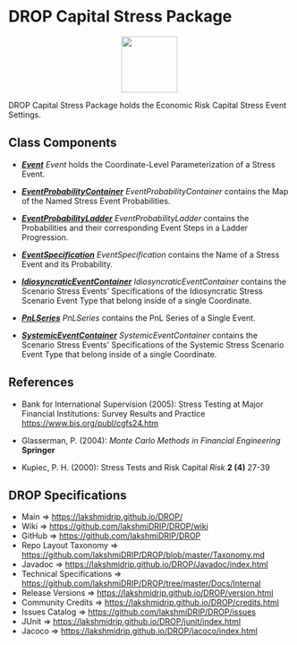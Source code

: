 # DROP Capital Stress Package

<p align="center"><img src="https://github.com/lakshmiDRIP/DROP/blob/master/DRIP_Logo.gif?raw=true" width="100"></p>

DROP Capital Stress Package holds the Economic Risk Capital Stress Event Settings.


## Class Components

 * [***Event***](https://github.com/lakshmiDRIP/DROP/tree/master/src/main/java/org/drip/capital/stress/Event.java)
 <i>Event</i> holds the Coordinate-Level Parameterization of a Stress Event.

 * [***EventProbabilityContainer***](https://github.com/lakshmiDRIP/DROP/tree/master/src/main/java/org/drip/capital/stress/EventProbabilityContainer.java)
 <i>EventProbabilityContainer</i> contains the Map of the Named Stress Event Probabilities.

 * [***EventProbabilityLadder***](https://github.com/lakshmiDRIP/DROP/tree/master/src/main/java/org/drip/capital/stress/EventProbabilityLadder.java)
 <i>EventProbabilityLadder</i> contains the Probabilities and their corresponding Event Steps in a Ladder Progression.

 * [***EventSpecification***](https://github.com/lakshmiDRIP/DROP/tree/master/src/main/java/org/drip/capital/stress/EventSpecification.java)
 <i>EventSpecification</i> contains the Name of a Stress Event and its Probability.

 * [***IdiosyncraticEventContainer***](https://github.com/lakshmiDRIP/DROP/tree/master/src/main/java/org/drip/capital/stress/IdiosyncraticEventContainer.java)
 <i>IdiosyncraticEventContainer</i> contains the Scenario Stress Events' Specifications of the Idiosyncratic Stress Scenario Event Type that belong inside of a single Coordinate.

 * [***PnLSeries***](https://github.com/lakshmiDRIP/DROP/tree/master/src/main/java/org/drip/capital/stress/PnLSeries.java)
 <i>PnLSeries</i> contains the PnL Series of a Single Event.

 * [***SystemicEventContainer***](https://github.com/lakshmiDRIP/DROP/tree/master/src/main/java/org/drip/capital/stress/SystemicEventContainer.java)
 <i>SystemicEventContainer</i> contains the Scenario Stress Events' Specifications of the Systemic Stress Scenario Event Type that belong inside of a single Coordinate.


## References

 * Bank for International Supervision (2005): Stress Testing at Major Financial Institutions: Survey Results and Practice https://www.bis.org/publ/cgfs24.htm

 * Glasserman, P. (2004): <i>Monte Carlo Methods in Financial Engineering</i> <b>Springer</b>

 * Kupiec, P. H. (2000): Stress Tests and Risk Capital <i>Risk</i> <b>2 (4)</b> 27-39


## DROP Specifications
 * Main                     => https://lakshmidrip.github.io/DROP/
 * Wiki                     => https://github.com/lakshmiDRIP/DROP/wiki
 * GitHub                   => https://github.com/lakshmiDRIP/DROP
 * Repo Layout Taxonomy     => https://github.com/lakshmiDRIP/DROP/blob/master/Taxonomy.md
 * Javadoc                  => https://lakshmidrip.github.io/DROP/Javadoc/index.html
 * Technical Specifications => https://github.com/lakshmiDRIP/DROP/tree/master/Docs/Internal
 * Release Versions         => https://lakshmidrip.github.io/DROP/version.html
 * Community Credits        => https://lakshmidrip.github.io/DROP/credits.html
 * Issues Catalog           => https://github.com/lakshmiDRIP/DROP/issues
 * JUnit                    => https://lakshmidrip.github.io/DROP/junit/index.html
 * Jacoco                   => https://lakshmidrip.github.io/DROP/jacoco/index.html

